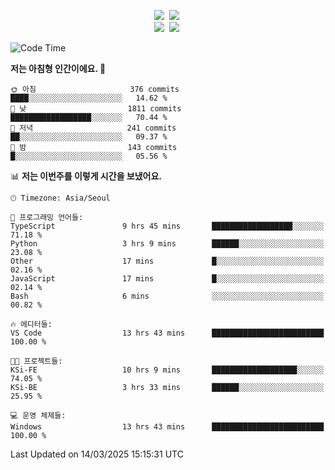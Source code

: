 
<p align="center">
<img src="https://img.shields.io/badge/java-007396?style=flat-square&logo=java&logoColor=white">&nbsp 
<img src="https://img.shields.io/badge/Python-3766AB?style=flat-square&logo=Python&logoColor=white"/></a>&nbsp<br>
<img src="https://img.shields.io/badge/Spring-F0F0F0?style=flat-square&logo=spring&logoColor='#6DB33F'">&nbsp 
<img src="https://img.shields.io/badge/Spring Security-F0F0F0?style=flat-square&logo=springsecurity&logoColor='#6DB33F'">&nbsp 

<!--START_SECTION:waka-->
![Code Time](http://img.shields.io/badge/Code%20Time-18%20hrs%2022%20mins-blue)

**저는 아침형 인간이에요. 🐤** 

```text
🌞 아침                     376 commits         ████░░░░░░░░░░░░░░░░░░░░░   14.62 % 
🌆 낮　                     1811 commits        ██████████████████░░░░░░░   70.44 % 
🌃 저녁                     241 commits         ██░░░░░░░░░░░░░░░░░░░░░░░   09.37 % 
🌙 밤　                     143 commits         █░░░░░░░░░░░░░░░░░░░░░░░░   05.56 % 
```


📊 **저는 이번주를 이렇게 시간을 보냈어요.** 

```text
🕑︎ Timezone: Asia/Seoul

💬 프로그래밍 언어들: 
TypeScript               9 hrs 45 mins       ██████████████████░░░░░░░   71.18 % 
Python                   3 hrs 9 mins        ██████░░░░░░░░░░░░░░░░░░░   23.08 % 
Other                    17 mins             █░░░░░░░░░░░░░░░░░░░░░░░░   02.16 % 
JavaScript               17 mins             █░░░░░░░░░░░░░░░░░░░░░░░░   02.14 % 
Bash                     6 mins              ░░░░░░░░░░░░░░░░░░░░░░░░░   00.82 % 

🔥 에디터들: 
VS Code                  13 hrs 43 mins      █████████████████████████   100.00 % 

🐱‍💻 프로젝트들: 
KSi-FE                   10 hrs 9 mins       ███████████████████░░░░░░   74.05 % 
KSi-BE                   3 hrs 33 mins       ██████░░░░░░░░░░░░░░░░░░░   25.95 % 

💻 운영 체제들: 
Windows                  13 hrs 43 mins      █████████████████████████   100.00 % 
```


 Last Updated on 14/03/2025 15:15:31 UTC
<!--END_SECTION:waka-->

<!-- ![Anurag's GitHub stats](https://github-readme-stats.vercel.app/api?username=bodol4748&show_icons=true&theme=radical) -->
<!--
**bodol4748/bodol4748** is a ✨ _special_ ✨ repository because its `README.md` (this file) appears on your GitHub profile.

Here are some ideas to get you started:

- 🔭 I’m currently working on ...
- 🌱 I’m currently learning ...
- 👯 I’m looking to collaborate on ...
- 🤔 I’m looking for help with ...
- 💬 Ask me about ...
- 📫 How to reach me: ...
- 😄 Pronouns: ...
- ⚡ Fun fact: ...
-->
